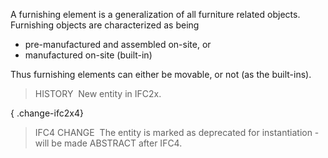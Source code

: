 A furnishing element is a generalization of all furniture related objects. Furnishing objects are characterized as being

* pre-manufactured and assembled on-site, or
* manufactured on-site (built-in)

Thus furnishing elements can either be movable, or not (as the built-ins).

> HISTORY&nbsp; New entity in IFC2x.

{ .change-ifc2x4}
> IFC4 CHANGE&nbsp; The entity is marked as deprecated for instantiation - will be made ABSTRACT after IFC4.